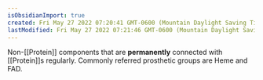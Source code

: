 ```yaml
---
isObsidianImport: true
created: Fri May 27 2022 07:20:41 GMT-0600 (Mountain Daylight Saving Time)
lastModified: Fri May 27 2022 07:21:46 GMT-0600 (Mountain Daylight Saving Time)
---
```

Non-[[Protein]] components that are **permanently** connected with [[Protein]]s regularly. Commonly referred prosthetic groups are Heme and FAD.